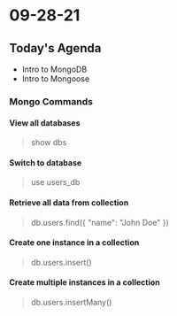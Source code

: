 # 09-28-21

## Today's Agenda
- Intro to MongoDB
- Intro to Mongoose

### Mongo Commands

#### View all databases
> show dbs

#### Switch to database
> use users_db

#### Retrieve all data from collection
> db.users.find({ "name": "John Doe" })

#### Create one instance in a collection
> db.users.insert()

#### Create multiple instances in a collection
> db.users.insertMany()